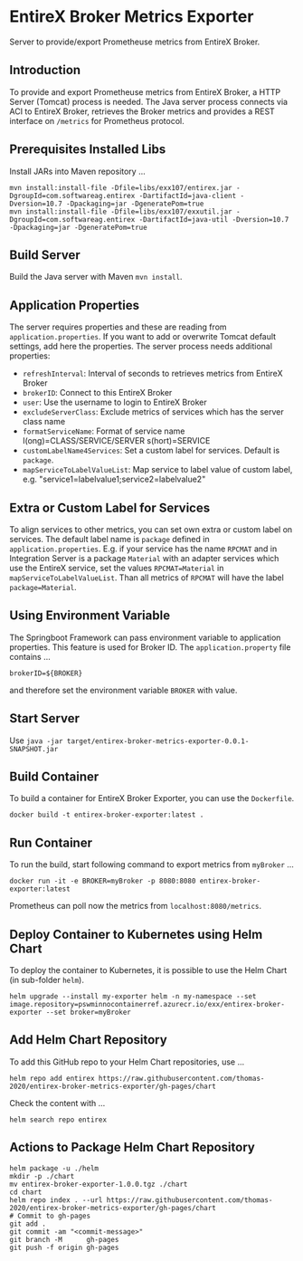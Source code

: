 # EntireX Broker Metrics Exporter

Server to provide/export Prometheuse metrics from EntireX Broker.

## Introduction

To provide and export Prometheuse metrics from EntireX Broker, a HTTP Server (Tomcat) process is needed. The Java server process connects via ACI to EntireX Broker, retrieves the Broker metrics and provides a REST interface on `/metrics` for Prometheus protocol.

## Prerequisites Installed Libs

Install JARs into Maven repository ...

```
mvn install:install-file -Dfile=libs/exx107/entirex.jar -DgroupId=com.softwareag.entirex -DartifactId=java-client -Dversion=10.7 -Dpackaging=jar -DgeneratePom=true
mvn install:install-file -Dfile=libs/exx107/exxutil.jar -DgroupId=com.softwareag.entirex -DartifactId=java-util -Dversion=10.7 -Dpackaging=jar -DgeneratePom=true
```

## Build Server

Build the Java server with Maven `mvn install`.

## Application Properties

The server requires properties and these are reading from `application.properties`. If you want to add or overwrite Tomcat default settings, add here the properties. The server process needs additional properties:

* `refreshInterval`: Interval of seconds to retrieves metrics from EntireX Broker
* `brokerID`: Connect to this EntireX Broker
* `user`: Use the username to login to EntireX Broker
* `excludeServerClass`: Exclude metrics of services which has the server class name
* `formatServiceName`: Format of service name l(ong)=CLASS/SERVICE/SERVER s(hort)=SERVICE
* `customLabelName4Services`: Set a custom label for services. Default is `package`.
* `mapServiceToLabelValueList`: Map service to label value of custom label, e.g. "service1=labelvalue1;service2=labelvalue2"

## Extra or Custom Label for Services

To align services to other metrics, you can set own extra or custom label on services. The default label name is `package` defined in `application.properties`. E.g. if your service has the name `RPCMAT` and in Integration Server is a package `Material` with an adapter services which use the EntireX service, set the values `RPCMAT=Material` in `mapServiceToLabelValueList`. Than all metrics of `RPCMAT` will have the label `package=Material`.

## Using Environment Variable

The Springboot Framework can pass environment variable to application properties. This feature is used for Broker ID. The `application.property` file contains ...

```
brokerID=${BROKER}
```
and therefore set the environment variable `BROKER` with value.
  
## Start Server

Use `java -jar target/entirex-broker-metrics-exporter-0.0.1-SNAPSHOT.jar`

## Build Container

To build a container for EntireX Broker Exporter, you can use the `Dockerfile`.

```
docker build -t entirex-broker-exporter:latest .
```

## Run Container

To run the build, start following command to export metrics from `myBroker` ...

```
docker run -it -e BROKER=myBroker -p 8080:8080 entirex-broker-exporter:latest
```

Prometheus can poll now the metrics from `localhost:8080/metrics`.

## Deploy Container to Kubernetes using Helm Chart

To deploy the container to Kubernetes, it is possible to use the Helm Chart (in sub-folder `helm`).

```
helm upgrade --install my-exporter helm -n my-namespace --set image.repository=pswminnocontainerref.azurecr.io/exx/entirex-broker-exporter --set broker=myBroker
```

## Add Helm Chart Repository

To add this GitHub repo to your Helm Chart repositories, use ...

```
helm repo add entirex https://raw.githubusercontent.com/thomas-2020/entirex-broker-metrics-exporter/gh-pages/chart
```

Check the content with ...

```
helm search repo entirex
```

## Actions to Package Helm Chart Repository

```
helm package -u ./helm
mkdir -p ./chart
mv entirex-broker-exporter-1.0.0.tgz ./chart
cd chart
helm repo index . --url https://raw.githubusercontent.com/thomas-2020/entirex-broker-metrics-exporter/gh-pages/chart
# Commit to gh-pages
git add .
git commit -am "<commit-message>"
git branch -M      gh-pages
git push -f origin gh-pages
```

